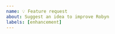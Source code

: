 ```yaml
---
name: 💡 Feature request
about: Suggest an idea to improve Robyn
labels: [enhancement]
---
```


<!--
Thank you for considering improving pep8speaks!

Please describe your idea in depth. If you're not sure what to write, imagine the following:
  - How is this important to you? How would you use it?
  - Can you think of any alternatives?
  - Do you have any ideas about how it can be implemented? Are you willing/able to implement it? Do you need mentoring?
-->
